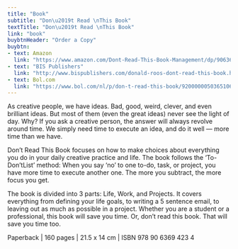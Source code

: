 ```yaml
---
title: "Book"
subtitle: "Don\u2019t Read \nThis Book"
textTitle: "Don\u2019t Read \nThis Book"
link: "book"
buybtnHeader: "Order a Copy"
buybtn:
- text: Amazon
  link: "https://www.amazon.com/Dont-Read-This-Book-Management/dp/9063694237/ref=sr_1_1?ie=UTF8&qid=1475415664&sr=8-1&keywords=donald+roos"
- text: "BIS Publishers"
  link: "http://www.bispublishers.com/donald-roos-dont-read-this-book.html"
- text: Bol.com
  link: "https://www.bol.com/nl/p/don-t-read-this-book/9200000050365106/?suggestionType=typedsearch"
---
```

As creative people, we have ideas. Bad, good, weird, clever, and even brilliant ideas. But most of them (even the great ideas) never see the light of day. Why? If you ask a creative person, the answer will always revolve around time. We simply need time to execute an idea, and do it well — more time than we have.

Don’t Read This Book focuses on how to make choices about everything you do in your daily creative practice and life. The book follows the ‘To-Don’tList’ method: When you say ‘no’ to one to-do, task, or project, you have more time to execute another one. The more you subtract, the more focus you get.

The book is divided into 3 parts: Life, Work, and Projects. It covers everything from defining your life goals, to writing a 5 sentence email, to leaving out as much as possible in a project. Whether you are a student or a professional, this book will save you time. Or, don’t read this book. That will save you time too.

Paperback | 160 pages | 21.5 x 14 cm | ISBN 978 90 6369 423 4 